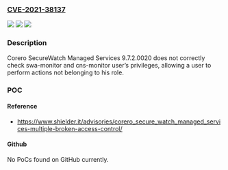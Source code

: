 ### [CVE-2021-38137](https://cve.mitre.org/cgi-bin/cvename.cgi?name=CVE-2021-38137)
![](https://img.shields.io/static/v1?label=Product&message=n%2Fa&color=blue)
![](https://img.shields.io/static/v1?label=Version&message=n%2Fa&color=blue)
![](https://img.shields.io/static/v1?label=Vulnerability&message=n%2Fa&color=brighgreen)

### Description

Corero SecureWatch Managed Services 9.7.2.0020 does not correctly check swa-monitor and cns-monitor user’s privileges, allowing a user to perform actions not belonging to his role.

### POC

#### Reference
- https://www.shielder.it/advisories/corero_secure_watch_managed_services-multiple-broken-access-control/

#### Github
No PoCs found on GitHub currently.

